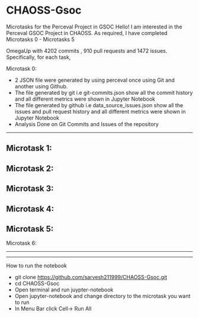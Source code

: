 # CHAOSS-Gsoc

Microtasks for the Perceval Project in GSOC
Hello! I am interested in the Perceval GSOC Project in CHAOSS. As required, I have completed Microtasks 0 - Microtasks 5

OmegaUp with 4202 commits , 910 pull requests and 1472 issues.
Specifically, for each task,

Microtask 0:

- 2 JSON file were generated by using perceval once using Git and another using Github.
- The file generated by git i.e git-commits.json show all the commit history and all different metrics were shown in Jupyter Notebook
- The file generated by github i.e data_source_issues.json show all the issues and pull request history and all different metrics were shown in Jupyter Notebook
- Analysis Done on Git Commits and Issues of the repository
---------------------------------------------
Microtask 1:
---------------------------------------------
Microtask 2:
---------------------------------------------
Microtask 3:
---------------------------------------------
Microtask 4:
---------------------------------------------
Microtask 5:
---------------------------------------------
Microtask 6:







---------------------------------------------
---------------------------------------------

How to run the notebook

- git clone https://github.com/sarvesh211999/CHAOSS-Gsoc.git
- cd CHAOSS-Gsoc
- Open terminal and run juypter-notebook
- Open jupyter-notebook and change directory to the microtask you want to run 
- In Menu Bar click Cell-> Run All